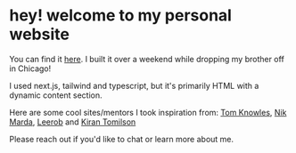 # hey! welcome to my personal website

You can find it [here](devin-gupta.github.io). I built it over a weekend while dropping my brother off in Chicago!

I used next.js, tailwind and typescript, but it's primarily HTML with a dynamic content section.

Here are some cool sites/mentors I took inspiration from: [Tom Knowles](https://tomknowles.com/), [Nik Marda](https://nikmarda.com/), [Leerob](leerob.io) and [Kiran Tomilson](https://www.cs.cornell.edu/~kt/)

Please reach out if you'd like to chat or learn more about me.
